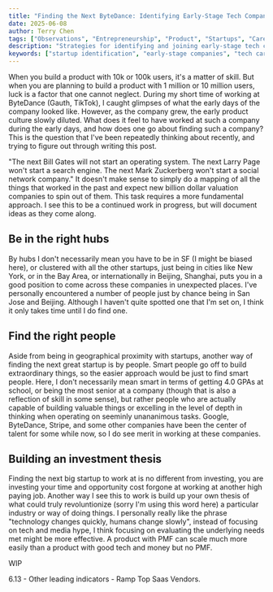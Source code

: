 ```yaml
---
title: "Finding the Next ByteDance: Identifying Early-Stage Tech Companies"
date: 2025-06-08
author: Terry Chen
tags: ["Observations", "Entrepreneurship", "Product", "Startups", "Career"]
description: "Strategies for identifying and joining early-stage tech companies with massive growth potential. Analysis of talent hubs, investment theses, and indicators for finding the next billion-dollar startup."
keywords: ["startup identification", "early-stage companies", "tech careers", "ByteDance", "startup hubs", "investment thesis", "product-market fit", "tech talent", "startup growth"]
---
```


When you build a product with 10k or 100k users, it's a matter of skill. But when you are planning to build a product with 1 million or 10 million users, luck is a factor that one cannot neglect. During my short time of working at ByteDance (Gauth, TikTok), I caught glimpses of what the early days of the company looked like. However, as the company grew, the early product culture slowly diluted. What does it feel to have worked at such a company during the early days, and how does one go about finding such a company? This is the question that I've been repeatedly thinking about recently, and trying to figure out through writing this post. 

"The next Bill Gates will not start an operating system. The next Larry Page won't start a search engine. The next Mark Zuckerberg won't start a social network company." It doesn't make sense to simply do a mapping of all the things that worked in the past and expect new billion dollar valuation companies to spin out of them. This task requires a more fundamental approach. I see this to be a continued work in progress, but will document ideas as they come along.

## Be in the right hubs
By hubs I don't necessarily mean you have to be in SF (I might be biased here), or clustered with all the other startups, just being in cities like New York, or in the Bay Area, or internationally in Beijing, Shanghai, puts you in a good position to come across these companies in unexpected places. I've personally encountered a number of people just by chance being in San Jose and Beijing. Although I haven't quite spotted one that I'm set on, I think it only takes time until I do find one. 

## Find the right people
Aside from being in geographical proximity with startups, another way of finding the next great startup is by people. Smart people go off to build extraordinary things, so the easier approach would be just to find smart people. Here, I don't necessarily mean smart in terms of getting 4.0 GPAs at school, or being the most senior at a company (though that is also a reflection of skill in some sense), but rather people who are actually capable of building valuable things or excelling in the level of depth in thinking when operating on seeminly unananimous tasks. Google, ByteDance, Stripe, and some other companies have been the center of talent for some while now, so I do see merit in working at these companies. 

## Building an investment thesis
Finding the next big startup to work at is no different from investing, you are investing your time and opportunity cost forgone at working at another high paying job. Another way I see this to work is build up your own thesis of what could truly revoluntionize (sorry I'm using this word here) a particular industry or way of doing things. I personally really like the phrase "technology changes quickly, humans change slowly", instead of focusing on tech and media hype, I think focusing on evaluating the underlying needs met might be more effective. A product with PMF can scale much more easily than a product with good tech and money but no PMF. 

WIP

6.13 - Other leading indicators - Ramp Top Saas Vendors. 